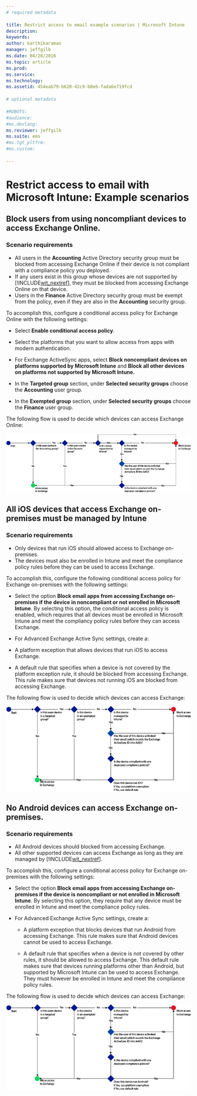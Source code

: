 ```yaml
---
# required metadata

title: Restrict access to email example scenarios | Microsoft Intune
description:
keywords:
author: karthikaraman
manager: jeffgilb
ms.date: 04/28/2016
ms.topic: article
ms.prod:
ms.service:
ms.technology:
ms.assetid: 454eab79-b620-42c9-b8e6-fada6e719fcd

# optional metadata

#ROBOTS:
#audience:
#ms.devlang:
ms.reviewer: jeffgilb
ms.suite: ems
#ms.tgt_pltfrm:
#ms.custom:

---
```


# Restrict access to email with Microsoft Intune: Example scenarios

## Block users from using noncompliant devices to access Exchange Online.
### Scenario requirements
- All users in the **Accounting** Active Directory security group must be blocked from accessing Exchange Online if their device is not compliant with a compliance policy you deployed.
- If any users exist in this group whose devices are not supported by [!INCLUDE[wit_nextref](../includes/wit_nextref_md.md)], they must be blocked from accessing Exchange Online on that device.
- Users in the **Finance** Active Directory security group must be exempt from the policy, even if they are also in the **Accounting** security group.

To accomplish this, configure a conditional access policy for Exchange Online with the following settings:

-   Select **Enable conditional access policy**.

- Select the platforms that you want to allow access from apps with modern authentication.
- For Exchange ActiveSync apps, select **Block noncompliant devices on platforms supported by Microsoft Intune** and **Block all other devices on platforms not supported by Microsoft Intune.**
-   In the **Targeted group** section, under **Selected security groups** choose the **Accounting** user group.

-   In the **Exempted group** section, under **Selected security groups** choose the  **Finance** user group.


The following flow is used to decide which devices can access Exchange Online:

![](./media/ConditionalAccess8-5.png)

## All iOS devices that access Exchange on-premises must be managed by Intune
### Scenario requirements
- Only devices that run iOS should allowed access to Exchange on-premises.
- The devices must also be enrolled in Intune and meet the compliance policy rules before they can be used to access Exchange.

To accomplish this, configure the following conditional access policy for Exchange on-premises with the following settings:

-   Select the option **Block email apps from accessing Exchange on-premises if the device in noncompliant or not enrolled in Microsoft Intune**. By selecting this option, the conditional access policy is enabled, which requires that all devices must be enrolled in Microsoft Intune and meet the compliancy policy rules before they can access Exchange.

-   For Advanced Exchange Active Sync settings, create a:

  -   A platform exception that allows devices that run iOS to access Exchange.   

  -   A default rule that specifies when a device is not covered by the platform exception rule, it should be blocked from accessing Exchange. This rule makes sure that devices not running iOS are blocked from accessing Exchange.

The following flow is used to decide which devices can access Exchange:

![](./media/ConditionalAccess8-3.png)

## No Android devices can access Exchange on-premises.
### Scenario requirements
- All Android devices should blocked from accessing Exchange.
- All other supported devices can access Exchange as long as they are managed by [!INCLUDE[wit_nextref](../includes/wit_nextref_md.md)].

To accomplish this, configure a conditional access policy for Exchange on-premises with the following settings:

-   Select the option **Block email apps from accessing Exchange on-premises if the device is noncompliant or not enrolled in Microsoft Intune**. By selecting this option, they require that any device must be enrolled in Intune and meet the compliance policy rules.

- For Advanced Exchange Active Sync settings, create a:
  -   A platform exception that blocks devices that run Android from accessing Exchange. This rule makes sure that Android devices cannot be used to access Exchange.

  -   A default rule that specifies when a device is not covered by other rules, it should be allowed to access Exchange. This default rule makes sure that devices running platforms other than Android, but supported by Microsoft Intune can be used to access Exchange. They must however be enrolled in Intune and meet the compliance policy rules.

The following flow is used to decide which devices can access Exchange:

![](./media/ConditionalAccess8-4.png)
